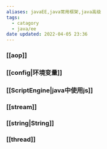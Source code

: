 ```yaml
---
aliases: javaEE,java常用框架,java高级
tags:
  - catagory
  - java/ee
date updated: 2022-04-05 23:36
---
```


### [[aop]]

### [[config|环境变量]]

### [[ScriptEngine|java中使用js]]

### [[stream]]

### [[string|String]]

### [[thread]]

